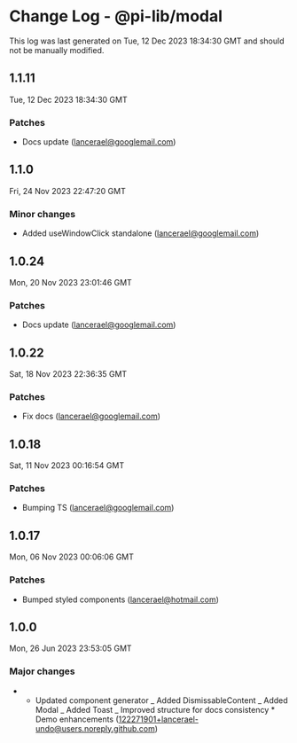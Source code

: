 # Change Log - @pi-lib/modal

This log was last generated on Tue, 12 Dec 2023 18:34:30 GMT and should not be manually modified.

<!-- Start content -->

## 1.1.11

Tue, 12 Dec 2023 18:34:30 GMT

### Patches

- Docs update (lancerael@googlemail.com)

## 1.1.0

Fri, 24 Nov 2023 22:47:20 GMT

### Minor changes

- Added useWindowClick standalone (lancerael@googlemail.com)

## 1.0.24

Mon, 20 Nov 2023 23:01:46 GMT

### Patches

- Docs update (lancerael@googlemail.com)

## 1.0.22

Sat, 18 Nov 2023 22:36:35 GMT

### Patches

- Fix docs (lancerael@googlemail.com)

## 1.0.18

Sat, 11 Nov 2023 00:16:54 GMT

### Patches

- Bumping TS (lancerael@googlemail.com)

## 1.0.17

Mon, 06 Nov 2023 00:06:06 GMT

### Patches

- Bumped styled components (lancerael@hotmail.com)

## 1.0.0

Mon, 26 Jun 2023 23:53:05 GMT

### Major changes

- - Updated component generator _ Added DismissableContent _ Added Modal _ Added Toast _ Improved structure for docs consistency \* Demo enhancements (122271901+lancerael-undo@users.noreply.github.com)
